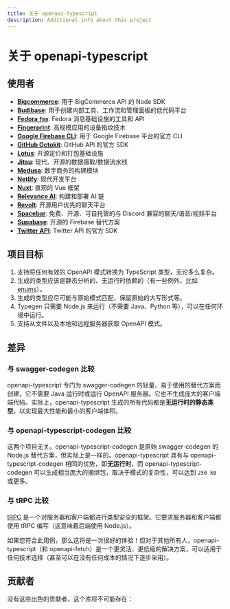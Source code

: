 ```yaml
---
title: 关于 openapi-typescript
description: Additional info about this project
---
```


<script setup>
  import { VPTeamMembers } from 'vitepress/theme';
  import contributors from '../data/contributors.json';
</script>

# 关于 openapi-typescript

## 使用者

- [**Bigcommerce**](https://github.com/bigcommerce/bigcommerce-api-node): 用于 BigCommerce API 的 Node SDK
- [**Budibase**](https://github.com/Budibase/budibase): 用于创建内部工具、工作流和管理面板的低代码平台
- [**Fedora `fmn`**](https://github.com/fedora-infra/fmn): Fedora 消息基础设施的工具和 API
- [**Fingerprint**](https://github.com/fingerprintjs/fingerprintjs-pro-server-api-node-sdk): 高规模应用的设备指纹技术
- [**Google Firebase CLI**](https://github.com/firebase/firebase-tools): 用于 Google Firebase 平台的官方 CLI
- [**GitHub Octokit**](https://github.com/octokit): GitHub API 的官方 SDK
- [**Lotus**](https://github.com/uselotus/lotus): 开源定价和打包基础设施
- [**Jitsu**](https://github.com/jitsucom/jitsu): 现代、开源的数据摄取/数据流水线
- [**Medusa**](https://github.com/medusajs/medusa): 数字商务的构建模块
- [**Netlify**](https://netlify.com): 现代开发平台
- [**Nuxt**](https://github.com/unjs/nitro): 直观的 Vue 框架
- [**Relevance AI**](https://github.com/RelevanceAI/relevance-js-sdk): 构建和部署 AI 链
- [**Revolt**](https://github.com/revoltchat/api): 开源用户优先的聊天平台
- [**Spacebar**](https://github.com/spacebarchat): 免费、开源、可自托管的与 Discord 兼容的聊天/语音/视频平台
- [**Supabase**](https://github.com/supabase/supabase): 开源的 Firebase 替代方案
- [**Twitter API**](https://github.com/twitterdev/twitter-api-typescript-sdk): Twitter API 的官方 SDK

## 项目目标

1. 支持将任何有效的 OpenAPI 模式转换为 TypeScript 类型，无论多么复杂。
2. 生成的类型应该是静态分析的、无运行时依赖的（有一些例外，比如 [enums](https://www.typescriptlang.org/docs/handbook/enums.html)）。
3. 生成的类型应尽可能与原始模式匹配，保留原始的大写形式等。
4. Typegen 只需要 Node.js 来运行（不需要 Java、Python 等），可以在任何环境中运行。
5. 支持从文件以及本地和远程服务器获取 OpenAPI 模式。

## 差异

### 与 swagger-codegen 比较

openapi-typescript 专门为 swagger-codegen 的轻量、易于使用的替代方案而创建，它不需要 Java 运行时或运行 OpenAPI 服务器。它也不生成庞大的客户端端代码。实际上，openapi-typescript 生成的所有代码都是**无运行时的静态类型**，以实现最大性能和最小的客户端体积。

### 与 openapi-typescript-codegen 比较

这两个项目无关。openapi-typescript-codegen 是原始 swagger-codegen 的 Node.js 替代方案，但实际上是一样的。openapi-typescript 具有与 openapi-typescript-codegen 相同的优势，即**无运行时**，而 openapi-typescript-codegen 可以生成相当庞大的捆绑包，取决于模式的复杂性，可以达到 `250 kB` 或更多。

### 与 tRPC 比较

[tRPC](https://trpc.io/) 是一个对服务器和客户端都进行类型安全的框架。它要求服务器和客户端都使用 tRPC 编写（这意味着后端使用 Node.js）。

如果您符合此用例，那么这将是一次很好的体验！但对于其他所有人，openapi-typescript（和 openapi-fetch）是一个更灵活、更低级的解决方案，可以适用于任何技术选择（甚至可以在没有任何成本的情况下逐步采用）。

## 贡献者

没有这些出色的贡献者，这个库将不可能存在：

<VPTeamMembers size="small" :members="contributors['openapi-typescript']" />